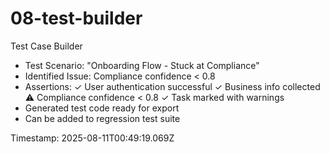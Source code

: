 # 08-test-builder

Test Case Builder

- Test Scenario: "Onboarding Flow - Stuck at Compliance"
- Identified Issue: Compliance confidence < 0.8
- Assertions:
  ✓ User authentication successful
  ✓ Business info collected
  ⚠ Compliance confidence < 0.8
  ✓ Task marked with warnings
- Generated test code ready for export
- Can be added to regression test suite

Timestamp: 2025-08-11T00:49:19.069Z